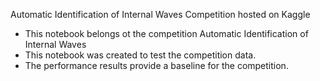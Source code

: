 Automatic Identification of Internal Waves Competition hosted on Kaggle
+ This notebook belongs ot the competition Automatic Identification of Internal Waves
+ This notebook was created to test the competition data.
+ The performance results provide a baseline for the competition.
